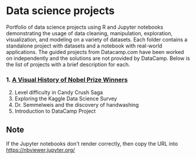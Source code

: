 # Data science projects
Portfolio of data science projects using R and Jupyter notebooks demonstrating the usage of data cleaning, manipulation, exploration, visualization, and modeling on a variety of datasets. Each folder contains a standalone project with datasets and a notebook with real-world applications. The guided projects from Datacamp.com have been worked on independently and the solutions are not provided by DataCamp.
Below is the list of projects with a brief description for each.

### 1. [A Visual History of Nobel Prize Winners](../master/A%20Visual%20History%20of%20Nobel%20Prize%20Winners/notebook.ipynb)

2. Level difficulty in Candy Crush Saga
3. Exploring the Kaggle Data Science Survey
4. Dr. Semmelweis and the discovery of handwashing
5. Introduction to DataCamp Project




## Note
If the Jupyter notebooks don't render correctly, then copy the URL into https://nbviewer.jupyter.org/ 


